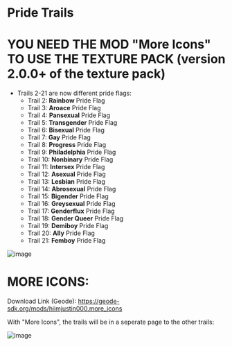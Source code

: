 # Pride Trails
# YOU NEED THE MOD "More Icons" TO USE THE TEXTURE PACK (version 2.0.0+ of the texture pack)
- Trails 2-21 are now different pride flags:
  - Trail 2: **Rainbow** Pride Flag
  - Trail 3: **Aroace** Pride Flag
  - Trail 4: **Pansexual** Pride Flag
  - Trail 5: **Transgender** Pride Flag
  - Trail 6: **Bisexual** Pride Flag
  - Trail 7: **Gay** Pride Flag
  - Trail 8: **Progress** Pride Flag
  - Trail 9: **Philadelphia** Pride Flag
  - Trail 10: **Nonbinary** Pride Flag
  - Trail 11: **Intersex** Pride Flag
  - Trail 12: **Asexual** Pride Flag
  - Trail 13: **Lesbian** Pride Flag
  - Trail 14: **Abrosexual** Pride Flag
  - Trail 15: **Bigender** Pride Flag
  - Trail 16: **Greysexual** Pride Flag
  - Trail 17: **Genderflux** Pride Flag
  - Trail 18: **Gender Queer** Pride Flag
  - Trail 19: **Demiboy** Pride Flag
  - Trail 20: **Ally** Pride Flag
  - Trail 21: **Femboy** Pride Flag

![image](https://github.com/CharlGD1/Pride-Trails/assets/92670599/3706c8a5-0579-4462-be9c-a1f67225a294)



# MORE ICONS:
Download Link (Geode): https://geode-sdk.org/mods/hiimjustin000.more_icons


With "More Icons", the trails will be in a seperate page to the other trails:

![image](https://github.com/user-attachments/assets/4bdcec02-d181-40c7-aee3-2b75eef82abf)


